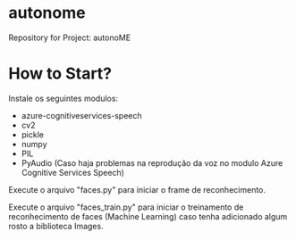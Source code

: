 # autonome
Repository for Project: autonoME

# How to Start?

Instale os seguintes modulos:
* azure-cognitiveservices-speech
* cv2
* pickle
* numpy
* PIL
* PyAudio (Caso haja problemas na reprodução da voz no modulo Azure Cognitive Services Speech)

Execute o arquivo "faces.py" para iniciar o frame de reconhecimento.

Execute o arquivo "faces_train.py" para iniciar o treinamento de reconhecimento de faces (Machine Learning) caso tenha adicionado algum rosto a biblioteca Images.
